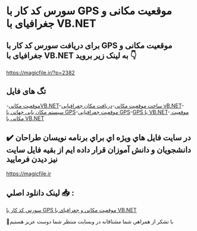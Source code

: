 # سورس کد کار با GPS موقعیت مکانی و جغرافیای با VB.NET

## برای دریافت سورس کد کار با GPS موقعیت مکانی و جغرافیای با VB.NET به لینک زیر بروید 👇

https://magicfile.ir/?p=2382

## تگ های فایل

-[موقعیت مکانیVB.NET](https://magicfile.ir/product/gps-%d9%85%d9%88%d9%82%d8%b9%db%8c%d8%aa-%d9%85%da%a9%d8%a7%d9%86%db%8c-%d9%88-%d8%ac%d8%ba%d8%b1%d8%a7%d9%81%db%8c%d8%a7%db%8c-%d8%a8%d8%a7-vb-net/)-[ساخت موقعیت مکانی](https://magicfile.ir/product/gps-%d9%85%d9%88%d9%82%d8%b9%db%8c%d8%aa-%d9%85%da%a9%d8%a7%d9%86%db%8c-%d9%88-%d8%ac%d8%ba%d8%b1%d8%a7%d9%81%db%8c%d8%a7%db%8c-%d8%a8%d8%a7-vb-net/)-[دریافت مکان جغرافیایی vB.NET](https://magicfile.ir/product/gps-%d9%85%d9%88%d9%82%d8%b9%db%8c%d8%aa-%d9%85%da%a9%d8%a7%d9%86%db%8c-%d9%88-%d8%ac%d8%ba%d8%b1%d8%a7%d9%81%db%8c%d8%a7%db%8c-%d8%a8%d8%a7-vb-net/)-[سیستم مکان یابی جهانی یا GPS](https://magicfile.ir/product/gps-%d9%85%d9%88%d9%82%d8%b9%db%8c%d8%aa-%d9%85%da%a9%d8%a7%d9%86%db%8c-%d9%88-%d8%ac%d8%ba%d8%b1%d8%a7%d9%81%db%8c%d8%a7%db%8c-%d8%a8%d8%a7-vb-net/)-[موقعیت جغرافیایی GPS](https://magicfile.ir/product/gps-%d9%85%d9%88%d9%82%d8%b9%db%8c%d8%aa-%d9%85%da%a9%d8%a7%d9%86%db%8c-%d9%88-%d8%ac%d8%ba%d8%b1%d8%a7%d9%81%db%8c%d8%a7%db%8c-%d8%a8%d8%a7-vb-net/)-[GPS با VB.NET](https://magicfile.ir/product/gps-%d9%85%d9%88%d9%82%d8%b9%db%8c%d8%aa-%d9%85%da%a9%d8%a7%d9%86%db%8c-%d9%88-%d8%ac%d8%ba%d8%b1%d8%a7%d9%81%db%8c%d8%a7%db%8c-%d8%a8%d8%a7-vb-net/)-[ موقعیت مکانی با VB.NET](https://magicfile.ir/product/gps-%d9%85%d9%88%d9%82%d8%b9%db%8c%d8%aa-%d9%85%da%a9%d8%a7%d9%86%db%8c-%d9%88-%d8%ac%d8%ba%d8%b1%d8%a7%d9%81%db%8c%d8%a7%db%8c-%d8%a8%d8%a7-vb-net/)

## ✔️ در سايت فايل هاي ويژه اي براي برنامه نويسان طراحان دانشجويان و دانش آموزان قرار داده ايم از بقيه فايل سايت نيز ديدن فرماييد

https://magicfile.ir


## لينک دانلود اصلي 📥 :

[سورس کد کار با GPS موقعیت مکانی و جغرافیای با VB.NET](https://magicfile.ir/product/gps-%d9%85%d9%88%d9%82%d8%b9%db%8c%d8%aa-%d9%85%da%a9%d8%a7%d9%86%db%8c-%d9%88-%d8%ac%d8%ba%d8%b1%d8%a7%d9%81%db%8c%d8%a7%db%8c-%d8%a8%d8%a7-vb-net/) 


🙏با تشکر از همراهي شما مشتاقانه در وبسایت منتظر شما دوست عزیز هستیم


